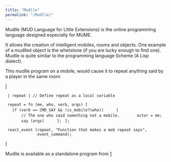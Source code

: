 ```yaml
---
title: "Mudlle"
permalink: "/Mudlle/"
---
```


Mudlle (MUD Language for Little Extensions) is the online programming
language designed especially for MUME.

It allows the creation of intelligent mobiles, rooms and objects. One
example of a mudlled object is the whetstone (if you are lucky enough to
find one). Mudlle is quite similar to the programming language Scheme (A
Lisp dialect).

This mudlle program on a mobile, would cause it to repeat anything said
by a player in the same room:

\[

` | repeat | // Define repeat as a local variable `

` repeat = fn (me, who, verb, args) [`
`   if (verb == CMD_SAY && !is_mobile?(who))`
`     [ `
`       // The one who said something not a mobile.`
`       actor = me;`
`       say (args)`
`     ];`
` ];`

` react_event (repeat, "Function that makes a mob repeat says",`
`              event_command);`

\]

Mudlle is available as a standalone program from
[1](http://www.mume.org/Download/)